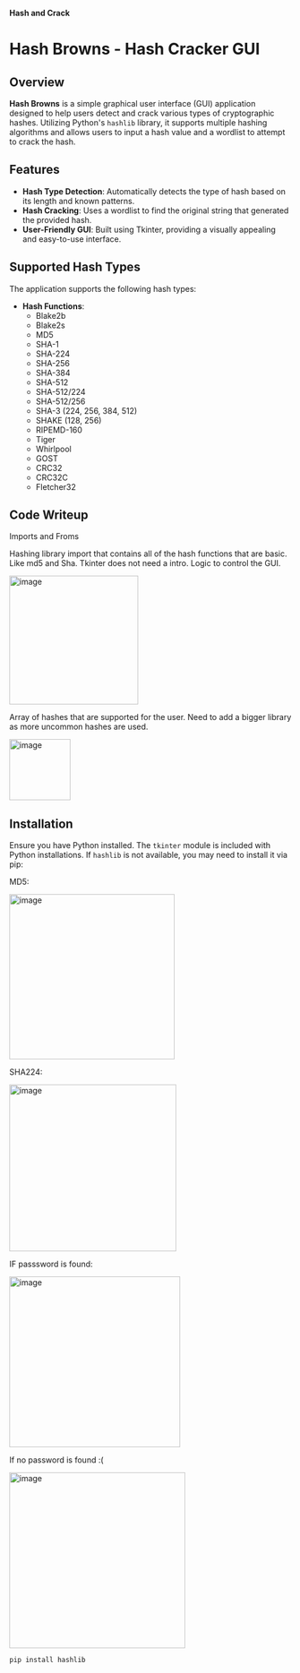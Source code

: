 **Hash and Crack**


# Hash Browns - Hash Cracker GUI

## Overview

**Hash Browns** is a simple graphical user interface (GUI) application designed to help users detect and crack various types of cryptographic hashes. Utilizing Python's `hashlib` library, it supports multiple hashing algorithms and allows users to input a hash value and a wordlist to attempt to crack the hash.

## Features

- **Hash Type Detection**: Automatically detects the type of hash based on its length and known patterns.
- **Hash Cracking**: Uses a wordlist to find the original string that generated the provided hash.
- **User-Friendly GUI**: Built using Tkinter, providing a visually appealing and easy-to-use interface.

## Supported Hash Types

The application supports the following hash types:

- **Hash Functions**:
  - Blake2b
  - Blake2s
  - MD5
  - SHA-1
  - SHA-224
  - SHA-256
  - SHA-384
  - SHA-512
  - SHA-512/224
  - SHA-512/256
  - SHA-3 (224, 256, 384, 512)
  - SHAKE (128, 256)
  - RIPEMD-160
  - Tiger
  - Whirlpool
  - GOST
  - CRC32
  - CRC32C
  - Fletcher32
 
## Code Writeup
Imports and Froms

Hashing library import that contains all of the hash functions that are basic. Like md5 and Sha.
Tkinter does not need a intro. Logic to control the GUI.


<img width="230" alt="image" src="https://github.com/user-attachments/assets/2cdfa517-27ea-44ad-a1af-9dc8a2803f9f">


Array of hashes that are supported for the user.
Need to add a bigger library as more uncommon hashes are used. 


<img width="109" alt="image" src="https://github.com/user-attachments/assets/3a97ee0a-9b90-4681-b12f-dcfe2eb2000f">





## Installation

Ensure you have Python installed. The `tkinter` module is included with Python installations. If `hashlib` is not available, you may need to install it via pip:


MD5:

<img width="295" alt="image" src="https://github.com/user-attachments/assets/7c28f31e-bd88-48b0-bd16-5e24a8192837">


SHA224:

<img width="298" alt="image" src="https://github.com/user-attachments/assets/0897df91-cf05-46d4-80d0-c08c11ae9488">


IF passsword is found:


<img width="305" alt="image" src="https://github.com/user-attachments/assets/d8a56f20-07a8-4b8c-b71a-26505fcb67ff">

If no password is found :(


<img width="314" alt="image" src="https://github.com/user-attachments/assets/6927bdcc-5a4f-4c5d-ba58-be599954bd6c">


```bash
pip install hashlib















